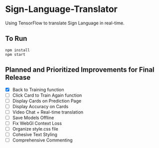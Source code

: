# Sign-Language-Translator
Using TensorFlow to translate Sign Language in real-time.

## To Run
```
npm install
npm start
```

## Planned and Prioritized Improvements for Final Release
- [x] Back to Training function
- [ ] Click Card to Train Again function
- [ ] Display Cards on Prediction Page
- [ ] Display Accuracy on Cards
- [ ] Video Chat + Real-time translation
- [ ] Save Models Offline
- [ ] Fix WebGl Context Loss
- [ ] Organize style.css file
- [ ] Cohesive Text Styling
- [ ] Comprehensive Commenting